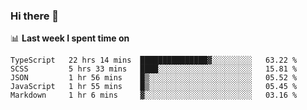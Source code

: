 ### Hi there 👋

<!--
**DBvc/DBvc** is a ✨ _special_ ✨ repository because its `README.md` (this file) appears on your GitHub profile.

Here are some ideas to get you started:

- 🔭 I’m currently working on ...
- 🌱 I’m currently learning ...
- 👯 I’m looking to collaborate on ...
- 🤔 I’m looking for help with ...
- 💬 Ask me about ...
- 📫 How to reach me: ...
- 😄 Pronouns: ...
- ⚡ Fun fact: ...
-->

📊 **Last week I spent time on**
<!--START_SECTION:waka-->
```text
TypeScript   22 hrs 14 mins  ███████████████▓░░░░░░░░░   63.22 % 
SCSS         5 hrs 33 mins   ████░░░░░░░░░░░░░░░░░░░░░   15.81 % 
JSON         1 hr 56 mins    █▒░░░░░░░░░░░░░░░░░░░░░░░   05.52 % 
JavaScript   1 hr 55 mins    █▒░░░░░░░░░░░░░░░░░░░░░░░   05.45 % 
Markdown     1 hr 6 mins     ▓░░░░░░░░░░░░░░░░░░░░░░░░   03.16 % 
```
<!--END_SECTION:waka-->
